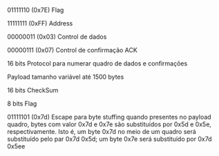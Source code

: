 01111110 (0x7E) Flag

11111111 (0xFF) Address

00000011 (0x03) Control de dados

00000111 (0x07) Control de confirmação ACK

16 bits Protocol para numerar quadro de dados e confirmações

Payload tamanho variável até 1500 bytes

16 bits CheckSum

8 bits Flag

01111101 (0x7d) Escape para byte stuffing quando presentes no payload quadro, bytes com valor 0x7d e 0x7e 
são substituídos por 0x5d e 0x5e, respectivamente.
Isto é, um byte 0x7d no meio de um quadro será substituído pelo par 0x7d 0x5d;
um byte 0x7e será substituído por 0x7d 0x5ee